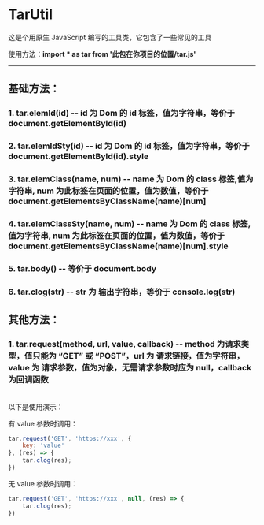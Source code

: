 # TarUtil

这是个用原生 JavaScript 编写的工具类，它包含了一些常见的工具

使用方法：**import * as tar from '此包在你项目的位置/tar.js'**

---
## 基础方法：
### 1. **tar.elemId(id)** -- id 为 Dom 的 id 标签，值为字符串，等价于 document.getElementById(id)
### 2. **tar.elemIdSty(id)** -- id 为 Dom 的 id 标签，值为字符串，等价于 document.getElementById(id).style
### 3. **tar.elemClass(name, num)** -- name 为 Dom 的 class 标签,值为字符串, num 为此标签在页面的位置，值为数值，等价于 document.getElementsByClassName(name)[num]
### 4. **tar.elemClassSty(name, num)** -- name 为 Dom 的 class 标签,值为字符串, num 为此标签在页面的位置，值为数值，等价于 document.getElementsByClassName(name)[num].style
### 5. **tar.body()** -- 等价于 document.body
### 6. **tar.clog(str)** -- str 为 输出字符串，等价于 console.log(str)

## 其他方法：
### 1. **tar.request(method, url, value, callback)** -- method 为请求类型，值只能为 “GET” 或 “POST”，url 为 请求链接，值为字符串，value 为 请求参数，值为对象，无需请求参数时应为 null，callback 为回调函数

<br>
以下是使用演示：

有 value 参数时调用：
```javascript
tar.request('GET', 'https://xxx', {
    key: 'value'
}, (res) => {
    tar.clog(res);
})
```
无 value 参数时调用：
```javascript
tar.request('GET', 'https://xxx', null, (res) => {
    tar.clog(res);
})
```
